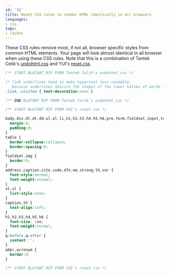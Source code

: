```yaml
---
id: '31'
title: Reset CSS rules to render HTML identically in all browsers
languages:
- css
tags:
- racket
---
```

These CSS rules remove most, if not all, browser specific styles from common HTML elements. Your page will look almost identical in all browser when using these CSS rules. Note that this is a combination of Tantek Celik's [undohtml.css](http://tantek.com/log/2004/undohtml.css) and YUI's [reset.css](http://developer.yahoo.com/yui/reset/).


```css
/** START BLATANT RIP FROM Tantek Celik's undohtml.css */

/* link underlines tend to make hypertext less readable, 
   because underlines obscure the shapes of the lower halves of words */
:link,:visited { text-decoration:none }

/** END BLATANT RIP FROM Tantek Celik's undohtml.css */

/** START BLATANT RIP FROM YUI's reset.css */

body,div,dl,dt,dd,ul,ol,li,h1,h2,h3,h4,h5,h6,pre,form,fieldset,input,textarea,p,blockquote,th,td {  
  margin:0; 
  padding:0; 
} 
table { 
  border-collapse:collapse; 
  border-spacing:0; 
} 
fieldset,img {  
  border:0; 
} 
address,caption,cite,code,dfn,em,strong,th,var { 
  font-style:normal; 
  font-weight:normal; 
} 
ol,ul { 
  list-style:none; 
} 
caption,th { 
  text-align:left; 
} 
h1,h2,h3,h4,h5,h6 { 
  font-size: 1em; 
  font-weight:normal; 
} 
q:before,q:after { 
  content:''; 
} 
abbr,acronym { 
  border:0; 
} 

/** START BLATANT RIP FROM YUI's reset.css */
```
    

